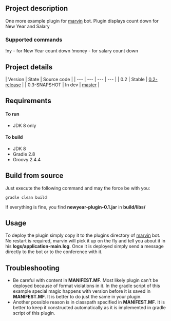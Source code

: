 ## Project description
One more example plugin for [marvin](https://github.com/beolnix/marvin/) bot.
Plugin displays count down for New Year and Salary

### Supported commands
!ny - for New Year count down
!money - for salary count down

## Project details
| Version | State | Source code |
| --- | --- | --- | --- |
| 0.2 | Stable | [0.2-release](https://github.com/beolnix/marvin-newyear-plugin/releases/tag/0.2-release) |
| 0.3-SNAPSHOT | In dev | [master](https://github.com/beolnix/marvin-newyear-plugin) |

## Requirements
#### To run
* JDK 8 only

#### To build
* JDK 8
* Gradle 2.8
* Groovy 2.4.4

## Build from source
Just execute the following command and may the force be with you:
```
gradle clean build
```

If everything is fine, you find **newyear-plugin-0.1.jar** in **build/libs/** 

## Usage 
To deploy the plugin simply copy it to the plugins directory of [marvin](https://github.com/beolnix/marvin/) bot.
No restart is required, marvin will pick it up on the fly and tell you about it in his **logs/application-main.log**.
Once it is deployed simply send a message directly to the bot or to the conference with it.

## Troubleshooting
* Be careful with content in **MANIFEST.MF**. Most likely plugin can't be deployed because of format violations in it. In the gradle script of this example special magic happens with version before it is saved in **MANIFEST.MF**. It is better to do just the same in your plugin.
* Another possible reason is in classpath specified in **MANIFEST.MF**. It is better to keep it constructed automatically as it is implemented in gradle script of this plugin.